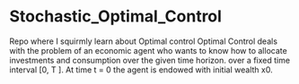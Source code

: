 # Stochastic_Optimal_Control
Repo where I squirmly learn about Optimal control
Optimal Control deals with the problem of an economic agent who wants to know how to allocate investments and consumption over the given time horizon. over a fixed time interval [0, T ]. At time
t = 0 the agent is endowed with initial wealth x0.
